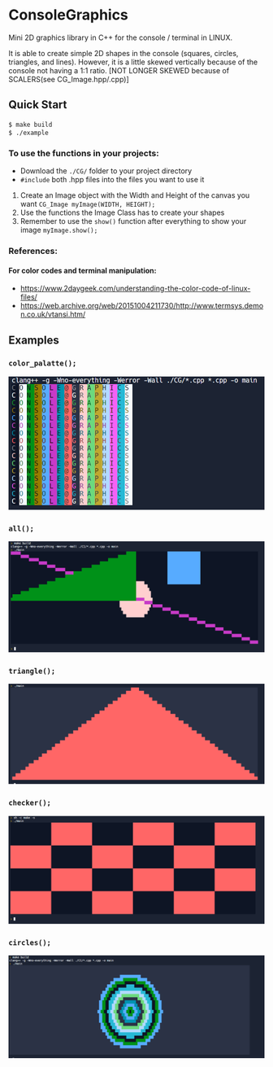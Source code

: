# ConsoleGraphics

Mini 2D graphics library in C++ for the console / terminal in LINUX.

It is able to create simple 2D shapes in the console (squares, circles, triangles, and lines). However, it is a little skewed vertically because of the console not 
having a 1:1 ratio. [NOT LONGER SKEWED because of SCALERS(see CG_Image.hpp/.cpp)]


## Quick Start
```console
$ make build
$ ./example
```
### To use the functions in your projects: 
* Download the `./CG/` folder to your project directory
* `#include` both .hpp files into the files you want to use it
1. Create an Image object with the Width and Height of the canvas you want
    `CG_Image myImage(WIDTH, HEIGHT);`
2. Use the functions the Image Class has to create your shapes 
3. Remember to use the `show()` function after everything to show your image
    `myImage.show();`

### References: 
#### For color codes and terminal manipulation:
- https://www.2daygeek.com/understanding-the-color-code-of-linux-files/
- https://web.archive.org/web/20151004211730/http://www.termsys.demon.co.uk/vtansi.htm/


## Examples
### `color_palatte();` 
![Colors](./ExampleImages/color_palatte.png)

### `all();` 
![All shapes in one](./ExampleImages/all.png)

### `triangle();` 
![Triangle](./ExampleImages/triangle.png)

### `checker();` 
![checker pattern](./ExampleImages/checkered.png)

### `circles();` 
![bulls-eye](./ExampleImages/circles.png)
